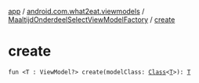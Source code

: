 [app](../../index.md) / [android.com.what2eat.viewmodels](../index.md) / [MaaltijdOnderdeelSelectViewModelFactory](index.md) / [create](./create.md)

# create

`fun <T : ViewModel?> create(modelClass: `[`Class`](https://developer.android.com/reference/java/lang/Class.html)`<`[`T`](create.md#T)`>): `[`T`](create.md#T)